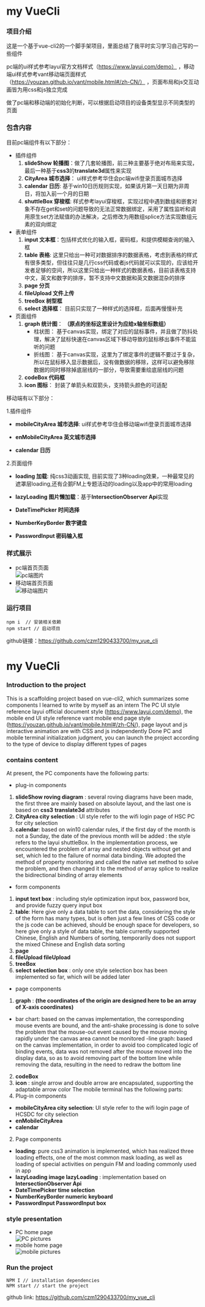 # my VueCli

### 项目介绍

这是一个基于vue-cli2的一个脚手架项目，里面总结了我平时实习学习自己写的一些组件<br>

pc端的ui样式参考layui官方文档样式（https://www.layui.com/demo） ，移动端ui样式参考vant移动端页面样式（https://youzan.github.io/vant/mobile.html#/zh-CN/） ，页面布局和js交互动画皆为用css和js独立完成

做了pc端和移动端的初始化判断，可以根据启动项目的设备类型显示不同类型的页面

### 包含内容

目前pc端组件有以下部分：

- 插件组件
    1.  **slideShow 轮播图**：做了几套轮播图，前三种主要基于绝对布局来实现，最后一种基于**css3**的**translate3d**属性来实现
    2.  **CityArea 城市选择**： ui样式参考华住会pc端wifi登录页面城市选择
    3.  **calendar 日历**: 基于win10日历规则实现，如果该月第一天日期为非周日，将加入前一个月的日期
    4.  **shuttleBox 穿梭框**:  样式参考layui穿梭框，实现过程中遇到数组和嵌套对象不存在get和set的问题导致的无法正常数据绑定，采用了属性监听和调用原生set方法赋值的办法解决，之后修改为用数组splice方法实现数组元素的双向绑定
- 表单组件
    1.  **input 文本框**：包括样式优化的输入框，密码框，和提供模糊查询的输入框
    2.  **table 表格**: 这里只给出一种可对数据排序的数据表格，考虑到表格的样式有很多类型，但往往只是几行css代码或者js代码就可以实现的，应该给开发者足够的空间，所以这里只给出一种样式的数据表格，目前该表格支持中文，英文和数字的排序，暂不支持中文数据和英文数据混杂的排序
    3.  **page 分页**
    4.  **fileUpload 文件上传**
    5.  **treeBox 树型框**
    6.  **select 选择框**： 目前只实现了一种样式的选择框，后面再慢慢补充
- 页面组件
    1.  **graph 统计图**： **（原点的坐标这里设计为应给x轴坐标数组）**
        - 柱状图： 基于canvas实现，绑定了对应的鼠标事件，并且做了防抖处理，解决了鼠标快速在canvas区域下移动导致的鼠标移出事件不能监听的问题
        - 折线图： 基于canvas实现，这里为了绑定事件的逻辑不要过于复杂，所以在鼠标移入显示数据后，没有做数据的移除，这样可以避免移除数据的同时移除掉底层线的一部分，导致需要重绘底层线的问题
    2.  **codeBox 代码框**
    3.  **icon 图标**： 封装了单箭头和双箭头，支持箭头颜色的可适配

移动端有以下部分：

1.插件组件

- **mobileCityArea 城市选择**: ui样式参考华住会移动端wifi登录页面城市选择

- **enMobileCityArea 英文城市选择**

- **calendar 日历**

2.页面组件

- **loading 加载**: 纯css3动画实现, 目前实现了3种loading效果，一种最常见的遮罩层loading,还有企鹅FM上专题活动的loading以及app中的常用loading

- **lazyLoading 图片懒加载**：基于**IntersectionObserver Api**实现

- **DateTimePicker 时间选择**

- **NumberKeyBorder 数字键盘**

- **PasswordInput 密码输入框**

### 样式展示

- pc端首页页面<br>
![pc端图片](https://github.com/czm1290433700/my_vue_cli/blob/master/imgs/pc.png)
- 移动端首页页面<br>
![移动端图片](https://github.com/czm1290433700/my_vue_cli/blob/master/imgs/mobile.png)

### 运行项目

``` 
npm i  // 安装相关依赖
npm start // 启动项目
```

github链接：https://github.com/czm1290433700/my_vue_cli

# my VueCli
### Introduction to the project
This is a scaffolding project based on vue-cli2, which summarizes some components I learned to write by myself as an intern
The PC UI style reference layui official document style (https://www.layui.com/demo), the mobile end UI style reference vant mobile end page style (https://youzan.github.io/vant/mobile.html#/zh-CN/), page layout and js interactive animation are with CSS and js independently
Done PC and mobile terminal initialization judgment, you can launch the project according to the type of device to display different types of pages
### contains content
At present, the PC components have the following parts:
- plug-in components
1. **slideShow roving diagram** : several roving diagrams have been made, the first three are mainly based on absolute layout, and the last one is based on **css3** **translate3d** attributes
2. **CityArea city selection** : UI style refer to the wifi login page of HSC PC for city selection
3. **calendar**: based on win10 calendar rules, if the first day of the month is not a Sunday, the date of the previous month will be added
: the style refers to the layui shuttleBox. In the implementation process, we encountered the problem of array and nested objects without get and set, which led to the failure of normal data binding. We adopted the method of property monitoring and called the native set method to solve the problem, and then changed it to the method of array splice to realize the bidirectional binding of array elements
- form components
1. **input text box** : including style optimization input box, password box, and provide fuzzy query input box
2. **table**: Here give only a data table to sort the data, considering the style of the form has many types, but is often just a few lines of CSS code or the js code can be achieved, should be enough space for developers, so here give only a style of data table, the table currently supported Chinese, English and Numbers of sorting, temporarily does not support the mixed Chinese and English data sorting
3. **page**
4. **fileUpload fileUpload**
5. **treeBox**
6. **select selection box** : only one style selection box has been implemented so far, which will be added later
- page components
1. **graph** : **(the coordinates of the origin are designed here to be an array of X-axis coordinates)**
- bar chart: based on the canvas implementation, the corresponding mouse events are bound, and the anti-shake processing is done to solve the problem that the mouse-out event caused by the mouse moving rapidly under the canvas area cannot be monitored
-line graph: based on the canvas implementation, in order to avoid too complicated logic of binding events, data was not removed after the mouse moved into the display data, so as to avoid removing part of the bottom line while removing the data, resulting in the need to redraw the bottom line
2. **codeBox**
3. **icon** : single arrow and double arrow are encapsulated, supporting the adaptable arrow color
The mobile terminal has the following parts:
1. Plug-in components
- **mobileCityArea city selection**: UI style refer to the wifi login page of HCSDC for city selection
- **enMobileCityArea**
- **calendar**
2. Page components
- **loading**: pure css3 animation is implemented, which has realized three loading effects, one of the most common mask loading, as well as loading of special activities on penguin FM and loading commonly used in app
- **lazyLoading image lazyLoading** : implementation based on **IntersectionObserver Api**
- **DateTimePicker time selection**
- **NumberKeyBorder numeric keyboard**
- **PasswordInput PasswordInput box**
### style presentation
- PC home page <br>
![PC pictures](https://github.com/czm1290433700/my_vue_cli/blob/master/imgs/pc.png)
- mobile home page <br>
![mobile pictures](https://github.com/czm1290433700/my_vue_cli/blob/master/imgs/mobile.png)
### Run the project
```
NPM I // installation dependencies
NPM start // start the project
```

github link: https://github.com/czm1290433700/my_vue_cli
